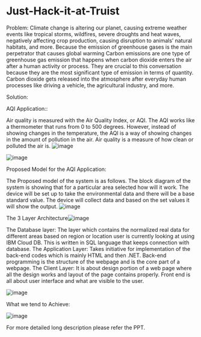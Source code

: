 # Just-Hack-it-at-Truist
Problem:
Climate change is altering our planet, causing extreme weather events like tropical storms, wildfires, severe droughts and heat waves, negatively affecting crop production, causing disruption to animals’ natural habitats, and more. Because the emission of greenhouse gases is the main perpetrator that causes global warming
Carbon emissions are one type of greenhouse gas emission that happens when carbon dioxide enters the air after a human activity or process. They are crucial to this conversation because they are the most significant type of emission in terms of quantity. Carbon dioxide gets released into the atmosphere after everyday human processes like driving a vehicle, the agricultural industry, and more. 

Solution: 

AQI Application::

Air quality is measured with the Air Quality Index, or AQI. The AQI works like a thermometer that runs from 0 to 500 degrees. However, instead of showing changes in the temperature, the AQI is a way of showing changes in the amount of pollution in the air. Air quality is a measure of how clean or polluted the air is.
![image](https://user-images.githubusercontent.com/86153443/122644335-53d57480-d132-11eb-9c9c-d391ed706e8a.png)

![image](https://user-images.githubusercontent.com/86153443/122644339-59cb5580-d132-11eb-8d09-39665cf39e22.png)

Proposed Model for the AQI Application:

The Proposed model of the system is as follows. The block diagram of the system is showing that for a particular area selected how will it work. The device will be set up to take the environmental data and there will be a base standard value. The device will collect data and based on the set values it will show the output. 
![image](https://user-images.githubusercontent.com/86153443/122644351-68b20800-d132-11eb-8173-de52bd957f97.png)

The 3 Layer Architecture![image](https://user-images.githubusercontent.com/86153443/122644364-723b7000-d132-11eb-847c-101dc97b651c.png)

The Database layer: The layer which contains the normalized real data for different areas based on region or location user is currently looking at using IBM Cloud DB. This is written in SQL language that keeps connection with database.
The Application Layer: Takes initiative for implementation of the back-end codes which is mainly HTML and then .NET. Back-end programming is the structure of the webpage and is the core part of a webpage.
The Client Layer: It is about design portion of a web page where all the design works and layout of the page contains properly. Front end is all about user interface and what are visible to the user.

![image](https://user-images.githubusercontent.com/86153443/122644378-87b09a00-d132-11eb-9296-3d7da9b41574.png)

What we tend to Achieve:

![image](https://user-images.githubusercontent.com/86153443/122644389-94cd8900-d132-11eb-964c-b3cb7bbd198c.png)


For more detailed long description please refer the PPT.
